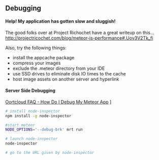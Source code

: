 ## Debugging  


#### Help!  My application has gotten slow and sluggish!  
The good folks over at Project Richochet have a great writeup on this...  
http://projectricochet.com/blog/meteor-js-performance#.Uov3V2Tk_fi  

Also, try the following things:  
- install the appcache package
- compress your images
- exclude the .meteor directory from your IDE
- use SSD drives to eliminate disk IO times to the cache
- host image assets on another server and hyperlink

#### Server Side Debugging  

[Oortcloud FAQ - How Do I Debug My Meteor App](https://github.com/oortcloud/unofficial-meteor-faq#how-do-i-debug-my-meteor-app)
]

````sh
# install node-inspector
npm install -g node-inspector

#start meteor
NODE_OPTIONS='--debug-brk' mrt run

# launch node-inspector
node-inspector

# go to the URL given by node-inspector
````
